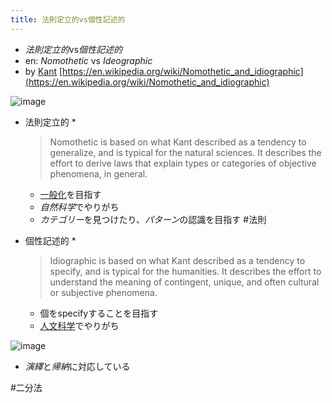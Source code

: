 ```yaml
---
title: 法則定立的vs個性記述的
---
```


* *法則定立的*vs*個性記述的*
* en: *Nomothetic* vs *Ideographic*
* by [Kant](Kant.md)
  [https://en.wikipedia.org/wiki/Nomothetic_and_idiographic](https://en.wikipedia.org/wiki/Nomothetic_and_idiographic)

![image](https://gyazo.com/e07cc93478226b9b70e43f0667164e43/thumb/1000)

* 法則定立的
  * 
     > 
     > Nomothetic is based on what Kant described as a tendency to generalize, and is typical for the natural sciences. It describes the effort to derive laws that explain types or categories of objective phenomena, in general.
  
  * [一般化](%E4%B8%80%E8%88%AC%E5%8C%96.md)を目指す
  * *自然科学*でやりがち
  * *カテゴリー*を見つけたり、*パターン*の認識を目指す #法則
* 個性記述的
  * 
     > 
     > Idiographic is based on what Kant described as a tendency to specify, and is typical for the humanities. It describes the effort to understand the meaning of contingent, unique, and often cultural or subjective phenomena.
  
  * 個をspecifyすることを目指す
  * [人文科学](%E4%BA%BA%E6%96%87%E7%A7%91%E5%AD%A6.md)でやりがち

![image](https://gyazo.com/2cd6fc1cafefc4ea277fd3c65406de5f/thumb/1000)

* *演繹*と*帰納*に対応している

\#二分法
